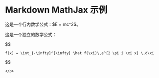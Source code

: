 <!DOCTYPE html>  
<html>  
<head>  
    <meta charset="UTF-8">  
    <title>Markdown MathJax Example</title>  
    <!-- 引入 MathJax 库 -->  
    <script type="text/javascript" async  
      src="https://cdnjs.cloudflare.com/ajax/libs/mathjax/2.7.7/MathJax.js?config=TeX-AMS_CHTML">  
    </script>  
    <script>  
        MathJax.Hub.Config({  
            tex2jax: {  
                inlineMath: [['$','$'], ['\\(','\\)']],  
                displayMath: [['
$$
','
$$
'], ['\[','\]']],  
                processEscapes: true,  
                processEnvironments: true,  
                skipTags: ['script', 'noscript', 'style', 'textarea', 'pre', 'code', 'a'],  
                TeX: { equationNumbers: { autoNumber: "AMS" },  
                    extensions: ["AMSmath.js", "AMSsymbols.js"] }  
            }  
        });  
    </script>  
</head>  
<body>  
  
<!-- 假设你有一个可以解析 Markdown 并与 MathJax 配合的解析器（这里只是简单的 HTML 示例）-->  
<div id="markdown-content">  
    <h1>Markdown MathJax 示例</h1>  
    <p>这是一个行内数学公式：$E = mc^2$。</p>  
    <p>这是一个独立的数学公式：  
    
$$
  
    f(x) = \int_{-\infty}^{\infty} \hat f(\xi)\,e^{2 \pi i \xi x} \,d\xi  
    
$$
  
    </p>  
</div>  
  
<!-- 注意：在实际应用中，你可能需要一个 Markdown 解析器来将 Markdown 转换为 HTML，然后 MathJax 才会渲染数学公式 -->  
  
</body>  
</html>